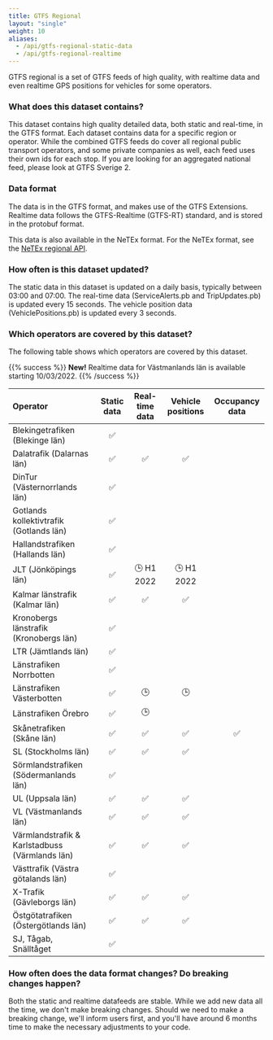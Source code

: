 ```yaml
---
title: GTFS Regional
layout: "single"
weight: 10
aliases:
  - /api/gtfs-regional-static-data
  - /api/gtfs-regional-realtime
---
```


GTFS regional is a set of GTFS feeds of high quality, with realtime data and even realtime GPS positions for 
vehicles for some operators.  

### What does this dataset contains?

This dataset contains high quality detailed data, both static and real-time, in the GTFS format. Each dataset contains
data for a specific region or operator. While the combined GTFS feeds do cover all regional public transport operators, 
and some private companies as well, each feed uses their own ids for each stop. If you are looking for an aggregated 
national feed, please look at GTFS Sverige 2.

### Data format

The data is in the GTFS format, and makes use of the GTFS Extensions. Realtime data follows the GTFS-Realtime
(GTFS-RT) standard, and is stored in the protobuf format.

This data is also available in the NeTEx format. For the NeTEx format, see the 
[NeTEx regional API](/api/trafiklab-apis/netex-regional/).

### How often is this dataset updated?

The static data in this dataset is updated on a daily basis, typically between 03:00 and 07:00. The real-time data
(ServiceAlerts.pb and TripUpdates.pb) is updated every 15 seconds. The vehicle position data (VehiclePositions.pb)
is updated every 3 seconds.

### Which operators are covered by this dataset?

The following table shows which operators are covered by this dataset.

{{% success %}}
**New!** Realtime data for Västmanlands län is available starting 10/03/2022.
{{% /success %}}

| Operator | Static data | Real-time data | Vehicle positions | Occupancy data |
| :--- | :---: | :---: | :---: | :---: |
| Blekingetrafiken (Blekinge län)| ✅ |  |  |  |
| Dalatrafik (Dalarnas län)| ✅ | ✅ | ✅ |  |
| DinTur (Västernorrlands län)| ✅ |  |  |  |
| Gotlands kollektivtrafik (Gotlands län)| ✅ |  |  |  |
| Hallandstrafiken (Hallands län)| ✅ |  |  |  |
| JLT (Jönköpings län)| ✅ | 🕒 H1 2022 | 🕒 H1 2022 |  |
| Kalmar länstrafik (Kalmar län)| ✅ | ✅ | ✅ |  |
| Kronobergs länstrafik (Kronobergs län)| ✅ |  |  |  |
| LTR (Jämtlands län)| ✅ |  |  |  |
| Länstrafiken Norrbotten| ✅ |  |  |  |
| Länstrafiken Västerbotten| ✅ | 🕒 | 🕒 |  |
| Länstrafiken Örebro| ✅ | 🕒 |  |  |
| Skånetrafiken (Skåne län) | ✅ |✅ | ✅ | ✅ |
| SL (Stockholms län) | ✅ |✅ | ✅ |  |
| Sörmlandstrafiken (Södermanlands län) | ✅ |  |  |  |
| UL (Uppsala län) | ✅ |✅ | ✅ |  |
| VL (Västmanlands län) | ✅ | ✅ | ✅ |  |
| Värmlandstrafik & Karlstadbuss (Värmlands län) | ✅ |✅ | ✅ |  |
| Västtrafik (Västra götalands län) | ✅ |  |  |  |
| X-Trafik (Gävleborgs län) | ✅ | ✅ | ✅ |  |
| Östgötatrafiken (Östergötlands län)| ✅ | ✅ | ✅ |  |
| SJ, Tågab, Snälltåget | ✅ |  |  |  |

### How often does the data format changes? Do breaking changes happen?

Both the static and realtime datafeeds are stable. While we add new data all the time, we don't make breaking 
changes. Should we need to make a breaking change, we'll inform users first, and you'll have around 6 months time to 
make the necessary adjustments to your code.
